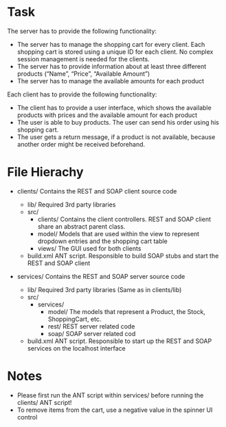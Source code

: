 Task
====
The server has to provide the following functionality:

- The server has to manage the shopping cart for every client. Each shopping cart is stored using a
  unique ID for each client. No complex session management is needed for the clients.
- The server has to provide information about at least three different products (“Name”, “Price”,
  “Available Amount”)
- The server has to manage the available amounts for each product

Each client has to provide the following functionality:

- The client has to provide a user interface, which shows the available products with prices and the
  available amount for each product
- The user is able to buy products. The user can send his order using his shopping cart.
- The user gets a return message, if a product is not available, because another order might be
  received beforehand.

File Hierachy
=============
- clients/      Contains the REST and SOAP client source code
  - lib/        Required 3rd party libraries
  - src/
    - clients/  Contains the client controllers. REST and SOAP client share an abstract parent class.
    - model/    Models that are used within the view to represent dropdown entries and the shopping cart table
    - views/    The GUI used for both clients
  - build.xml   ANT script. Responsible to build SOAP stubs and start the REST and SOAP client

- services/     Contains the REST and SOAP server source code
  - lib/        Required 3rd party libraries (Same as in clients/lib)
  - src/
    - services/ 
      - model/  The models that represent a Product, the Stock, ShoppingCart, etc.
      - rest/   REST server related code
      - soap/   SOAP server related cod
  - build.xml   ANT script. Responsible to start up the REST and SOAP services on the localhost interface

Notes
=====
- Please first run the ANT script within services/ before running the clients/ ANT script!
- To remove items from the cart, use a negative value in the spinner UI control
